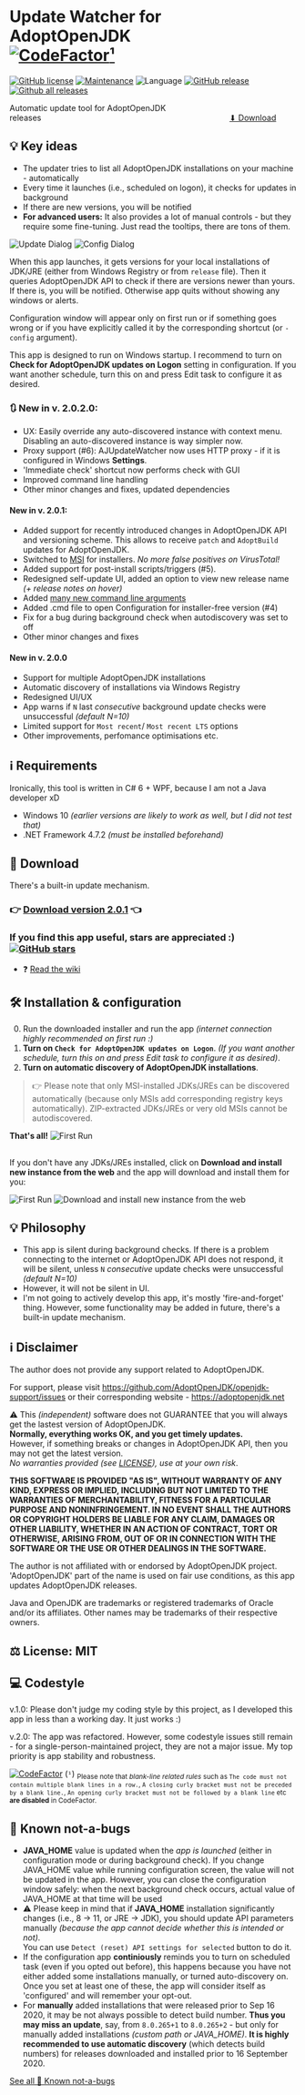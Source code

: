 
# Update Watcher for AdoptOpenJDK                        [![CodeFactor](https://www.codefactor.io/repository/github/tushev/aojdk-updatewatcher/badge)](https://www.codefactor.io/repository/github/tushev/aojdk-updatewatcher)[¹](#-codestyle)		
[![GitHub license](https://img.shields.io/github/license/tushev/aojdk-updatewatcher)](https://github.com/tushev/aojdk-updatewatcher/blob/master/LICENSE.txt) 
[![Maintenance](https://img.shields.io/badge/maintained%3F-yes-brightgreen.svg)](https://GitHub.com/tushev/aojdk-updatewatcher/graphs/commit-activity)
![Language](https://img.shields.io/badge/lang-c%23-blue)
[![GitHub release](https://img.shields.io/github/release/tushev/aojdk-updatewatcher.svg)](https://GitHub.com/tushev/aojdk-updatewatcher/releases/)
[![Github all releases](https://img.shields.io/github/downloads/tushev/aojdk-updatewatcher/total.svg)](https://GitHub.com/tushev/aojdk-updatewatcher/releases/)

Automatic update tool for AdoptOpenJDK releases                                                                                    [⬇ Download](#-download)

## 💡 Key ideas

* The updater tries to list all AdoptOpenJDK installations on your machine - automatically
* Every time it launches (i.e., scheduled on logon), it checks for updates in background
* If there are new versions, you will be notified
* **For advanced users:** It also provides a lot of manual controls - but they require some fine-tuning. Just read the tooltips, there are tons of them.


![Update Dialog](/docs/update_dialog_838.gif?raw=true)
![Config Dialog](/docs/config_dialog.png?raw=true)

When this app launches, it gets versions for your local installations of JDK/JRE (either from Windows Registry or from `release` file). Then it queries AdoptOpenJDK API to check if there are versions newer than yours. 
If there is, you will be notified. Otherwise app quits without showing any windows or alerts.

Configuration window will appear only on first run or if something goes wrong or if you have explicitly called it by the corresponding shortcut (or `-config` argument).

This app is designed to run on Windows startup. I recommend to turn on **Check for AdoptOpenJDK updates on Logon** setting in configuration. If you want another schedule, turn this on and press Edit task to configure it as desired.

### 🔃 New in v. 2.0.2.0:
* UX: Easily override any auto-discovered instance with context menu. Disabling an auto-discovered instance is way simpler now.
* Proxy support (#6): AJUpdateWatcher now uses HTTP proxy - if it is configured in Windows **Settings**.
* 'Immediate check' shortcut now performs check with GUI
* Improved command line handling 
* Other minor changes and fixes, updated dependencies

#### New in v. 2.0.1:
* Added support for recently introduced changes in AdoptOpenJDK API and versioning scheme. This allows to receive `patch` and `AdoptBuild` updates for AdoptOpenJDK.
* Switched to [MSI](https://github.com/tushev/aojdk-updatewatcher/wiki/MSI-Installation) for installers. *No more false positives on VirusTotal!*
* Added support for post-install scripts/triggers (#5). 
* Redesigned self-update UI, added an option to view new release name *(+ release notes on hover)*
* Added [many new command line arguments](https://github.com/tushev/aojdk-updatewatcher/wiki/Command-Line-Arguments)
* Added .cmd file to open Configuration for installer-free version (#4) 
* Fix for a bug during background check when autodiscovery was set to off
* Other minor changes and fixes

#### New in v. 2.0.0
* Support for multiple AdoptOpenJDK installations
* Automatic discovery of installations via Windows Registry
* Redesigned UI/UX
* App warns if `N` last *consecutive* background update checks were unsuccessful *(default N=10)*
* Limited support for `Most recent`/ `Most recent LTS` options
* Other improvements, perfomance optimisations etc.


## ℹ Requirements
Ironically, this tool is written in C# 6 + WPF, because I am not a Java developer xD
* Windows 10 _(earlier versions are likely to work as well, but I did not test that)_
* .NET Framework 4.7.2 _(must be installed beforehand)_

## 📩 Download
There's a built-in update mechanism. 
### 👉 [Download version 2.0.1](https://github.com/tushev/aojdk-updatewatcher/releases) 👈
### If you find this app useful, stars are appreciated :) [![GitHub stars](https://img.shields.io/github/stars/tushev/aojdk-updatewatcher.svg?style=social&label=Star&maxAge=86400)](https://GitHub.com/tushev/aojdk-updatewatcher/stargazers/)
* ❓ [Read the wiki](https://github.com/tushev/aojdk-updatewatcher/wiki)




## 🛠 Installation & configuration
0. Run the downloaded installer and run the app _(internet connection highly recommended on first run :)_
1. **Turn on `Check for AdoptOpenJDK updates on Logon`**. _(If you want another schedule, turn this on and press Edit task to configure it as desired)_.
2. **Turn on automatic discovery of AdoptOpenJDK installations**.
> 👉 Please note that only MSI-installed JDKs/JREs can be discovered automatically (because only MSIs add corresponding registry keys automatically). ZIP-extracted JDKs/JREs or very old MSIs cannot be autodiscovered.
 
 **That's all!**
![First Run](https://raw.githubusercontent.com/tushev/aojdk-updatewatcher/master/docs/first_run_config_example_cut.gif)

##
If you don't have any JDKs/JREs installed, click on **Download and install new instance from the web** and the app will download and install them for you: 

![First Run](/docs/first_run.png?raw=true)
![Download and install new instance from the web](/docs/download_new_1.png?raw=true)

## 💡 Philosophy
* This app is silent during background checks. If there is a problem connecting to the internet or AdoptOpenJDK API does not respond, it will be silent, unless `N` *consecutive* update checks were unsuccessful *(default N=10)*
* However, it will not be silent in UI.
* I'm not going to actively develop this app, it's mostly 'fire-and-forget' thing. However, some functionality may be added in future, there's a built-in update mechanism.

## ℹ Disclaimer
The author does not provide any support related to AdoptOpenJDK. 

For support, please visit https://github.com/AdoptOpenJDK/openjdk-support/issues or their corresponding website - https://adoptopenjdk.net

⚠ This *(independent)* software does not GUARANTEE that you will always get the lastest version of AdoptOpenJDK.<br>**Normally, everything works OK, and you get timely updates.**<br>However, if something breaks or changes in AdoptOpenJDK API, then you may not get the latest version.<br>*No warranties provided (see [LICENSE](https://github.com/tushev/aojdk-updatewatcher/blob/master/LICENSE.txt)), use at your own risk*.

**THIS SOFTWARE IS PROVIDED "AS IS", WITHOUT WARRANTY OF ANY KIND,
EXPRESS OR IMPLIED, INCLUDING BUT NOT LIMITED TO THE WARRANTIES OF MERCHANTABILITY, FITNESS FOR A PARTICULAR PURPOSE AND NONINFRINGEMENT. 
IN NO EVENT SHALL THE AUTHORS OR COPYRIGHT HOLDERS BE LIABLE FOR ANY CLAIM, DAMAGES OR OTHER LIABILITY, WHETHER IN AN ACTION OF CONTRACT, TORT OR OTHERWISE, ARISING FROM, OUT OF OR IN CONNECTION WITH THE SOFTWARE OR THE USE OR OTHER DEALINGS IN THE SOFTWARE.**

The author is not affiliated with or endorsed by AdoptOpenJDK project.
'AdoptOpenJDK' part of the name is used on fair use conditions, as this app updates AdoptOpenJDK releases.

Java and OpenJDK are trademarks or registered trademarks of Oracle and/or its affiliates.
Other names may be trademarks of their respective owners.

## ⚖ License: MIT

## 💻 Codestyle
v.1.0: Please don't judge my coding style by this project, as I developed this app in less than a working day. It just works :)

v.2.0: The app was refactored. However, some codestyle issues still remain - for a single-person-maintained project, they are not a major issue. My top priority is app stability and robustness.

[![CodeFactor](https://www.codefactor.io/repository/github/tushev/aojdk-updatewatcher/badge)](https://www.codefactor.io/repository/github/tushev/aojdk-updatewatcher)
(`¹`) <sub>Please note that _blank-line related rules_ such as `The code must not contain multiple blank lines in a row.`, `A closing curly bracket must not be preceded by a blank line.`,  `An opening curly bracket must not be followed by a blank line` etc **are disabled** in CodeFactor.</sub>


## 🔕 Known not-a-bugs
* **JAVA_HOME** value is updated when the *app is launched* (either in configuration mode or during background check). If you change JAVA_HOME value while running configuration screen, the value will not be updated in the app. However, you can close the configuration window safely: when the next background check occurs, actual value of JAVA_HOME at that time will be used 
* ⚠ Please keep in mind that if **JAVA_HOME** installation significantly changes (i.e., 8 → 11, or JRE → JDK), you should update API parameters manually _(because the app cannot decide whether this is intended or not)._<br> You can use `Detect (reset) API settings for selected` button to do it.
* If the configuration app **continiously** reminds you to turn on scheduled task (even if you opted out before), this happens because you have not either added some installations manually, or turned auto-discovery on. Once you set at least one of these, the app will consider itself as 'configured' and will remember your opt-out.
* For **manually** added installations that were released prior to Sep 16 2020, it may be not always possible to detect build number. **Thus you may miss an update**, say, from `8.0.265+1` to `8.0.265+2` - but only for manually added installations _(custom path or JAVA_HOME)_. **It is highly recommended to use automatic discovery** (which detects build numbers) for releases downloaded and installed prior to 16 September 2020.

[See all 🔕 Known not-a-bugs](https://github.com/tushev/aojdk-updatewatcher/wiki/Known-not-a-bugs)
